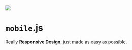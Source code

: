 <img src="https://kekse.biz/github.php?draw&text=`Mobile`&override=github:v4" />

# **`mobile`**.js
Really **Responsive Design**, just made as easy as possible.

